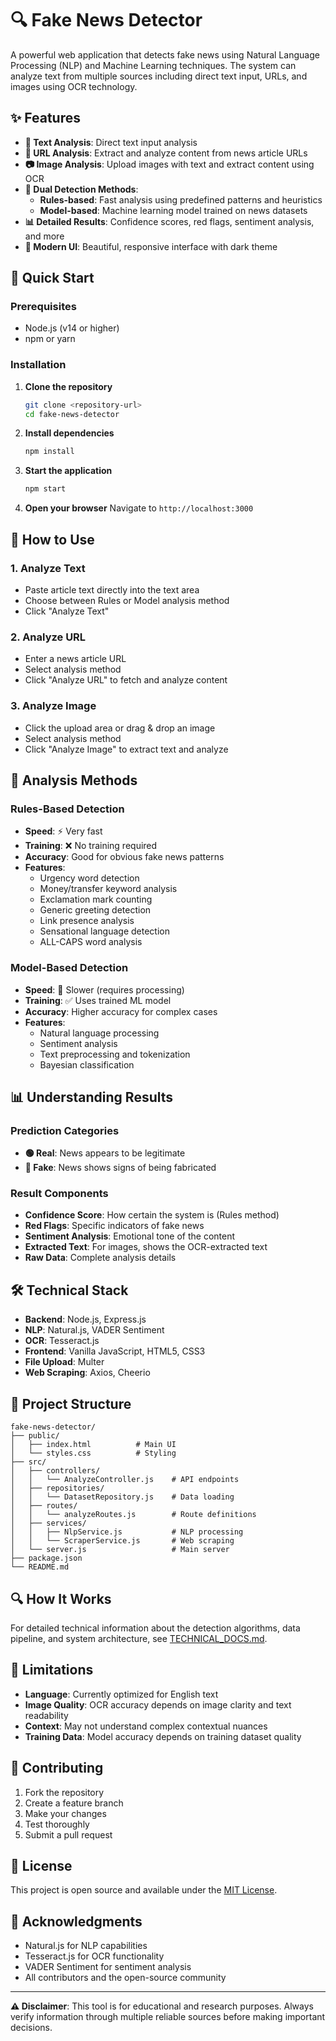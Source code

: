 # 🔍 Fake News Detector

A powerful web application that detects fake news using Natural Language Processing (NLP) and Machine Learning techniques. The system can analyze text from multiple sources including direct text input, URLs, and images using OCR technology.

## ✨ Features

- **📝 Text Analysis**: Direct text input analysis
- **🔗 URL Analysis**: Extract and analyze content from news article URLs
- **📷 Image Analysis**: Upload images with text and extract content using OCR
- **🤖 Dual Detection Methods**:
  - **Rules-based**: Fast analysis using predefined patterns and heuristics
  - **Model-based**: Machine learning model trained on news datasets
- **📊 Detailed Results**: Confidence scores, red flags, sentiment analysis, and more
- **🎨 Modern UI**: Beautiful, responsive interface with dark theme

## 🚀 Quick Start

### Prerequisites

- Node.js (v14 or higher)
- npm or yarn

### Installation

1. **Clone the repository**
   ```bash
   git clone <repository-url>
   cd fake-news-detector
   ```

2. **Install dependencies**
   ```bash
   npm install
   ```

3. **Start the application**
   ```bash
   npm start
   ```

4. **Open your browser**
   Navigate to `http://localhost:3000`

## 📖 How to Use

### 1. Analyze Text
- Paste article text directly into the text area
- Choose between Rules or Model analysis method
- Click "Analyze Text"

### 2. Analyze URL
- Enter a news article URL
- Select analysis method
- Click "Analyze URL" to fetch and analyze content

### 3. Analyze Image
- Click the upload area or drag & drop an image
- Select analysis method
- Click "Analyze Image" to extract text and analyze

## 🔧 Analysis Methods

### Rules-Based Detection
- **Speed**: ⚡ Very fast
- **Training**: ❌ No training required
- **Accuracy**: Good for obvious fake news patterns
- **Features**:
  - Urgency word detection
  - Money/transfer keyword analysis
  - Exclamation mark counting
  - Generic greeting detection
  - Link presence analysis
  - Sensational language detection
  - ALL-CAPS word analysis

### Model-Based Detection
- **Speed**: 🐌 Slower (requires processing)
- **Training**: ✅ Uses trained ML model
- **Accuracy**: Higher accuracy for complex cases
- **Features**:
  - Natural language processing
  - Sentiment analysis
  - Text preprocessing and tokenization
  - Bayesian classification

## 📊 Understanding Results

### Prediction Categories
- **🟢 Real**: News appears to be legitimate
- **🔴 Fake**: News shows signs of being fabricated

### Result Components
- **Confidence Score**: How certain the system is (Rules method)
- **Red Flags**: Specific indicators of fake news
- **Sentiment Analysis**: Emotional tone of the content
- **Extracted Text**: For images, shows the OCR-extracted text
- **Raw Data**: Complete analysis details

## 🛠️ Technical Stack

- **Backend**: Node.js, Express.js
- **NLP**: Natural.js, VADER Sentiment
- **OCR**: Tesseract.js
- **Frontend**: Vanilla JavaScript, HTML5, CSS3
- **File Upload**: Multer
- **Web Scraping**: Axios, Cheerio

## 📁 Project Structure

```
fake-news-detector/
├── public/
│   ├── index.html          # Main UI
│   └── styles.css          # Styling
├── src/
│   ├── controllers/
│   │   └── AnalyzeController.js    # API endpoints
│   ├── repositories/
│   │   └── DatasetRepository.js    # Data loading
│   ├── routes/
│   │   └── analyzeRoutes.js        # Route definitions
│   ├── services/
│   │   ├── NlpService.js           # NLP processing
│   │   └── ScraperService.js       # Web scraping
│   └── server.js                   # Main server
├── package.json
└── README.md
```

## 🔍 How It Works

For detailed technical information about the detection algorithms, data pipeline, and system architecture, see [TECHNICAL_DOCS.md](TECHNICAL_DOCS.md).

## 🚨 Limitations

- **Language**: Currently optimized for English text
- **Image Quality**: OCR accuracy depends on image clarity and text readability
- **Context**: May not understand complex contextual nuances
- **Training Data**: Model accuracy depends on training dataset quality

## 🤝 Contributing

1. Fork the repository
2. Create a feature branch
3. Make your changes
4. Test thoroughly
5. Submit a pull request

## 📄 License

This project is open source and available under the [MIT License](LICENSE).

## 🙏 Acknowledgments

- Natural.js for NLP capabilities
- Tesseract.js for OCR functionality
- VADER Sentiment for sentiment analysis
- All contributors and the open-source community

---

**⚠️ Disclaimer**: This tool is for educational and research purposes. Always verify information through multiple reliable sources before making important decisions.
